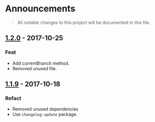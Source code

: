 # Announcements
> All notable changes to this project will be documented in this file.

## [1.2.0] - 2017-10-25
### Feat
  - Add currentBranch method.
  - Removed unused file.

[1.2.0]: https://github.com/invisible-tech/merge-parsers/compare/v1.1.9...v1.2.0

## [1.1.9] - 2017-10-18
### Refact
  - Removed unused dependencies
  - Use `changelog-update` package.

[1.1.9]: https://github.com/invisible-tech/merge-parsers/compare/v1.1.8...v1.1.9
